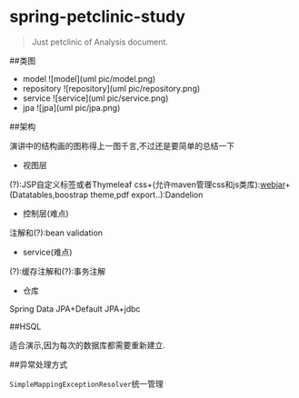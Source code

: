 spring-petclinic-study
======================

> Just petclinic of Analysis document. 

##类图

- model
![model](uml pic/model.png)
- repository
![repository](uml pic/repository.png)
- service
![service](uml pic/service.png)
- jpa
![jpa](uml pic/jpa.png)

##架构

演讲中的结构画的图称得上一图千言,不过还是要简单的总结一下

- 视图层

(?):JSP自定义标签或者Thymeleaf
css+(允许maven管理css和js类库):[webjar](http://www.webjars.org/)+(Datatables,boostrap theme,pdf export..):Dandelion

- 控制层(难点)

注解和(?):bean validation

- service(难点)

(?):缓存注解和(?):事务注解

- 仓库

Spring Data JPA+Default JPA+jdbc


##HSQL 

适合演示,因为每次的数据库都需要重新建立.


##异常处理方式

`SimpleMappingExceptionResolver`统一管理

